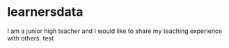 # learnersdata
I am a junior high teacher and I would like to share my teaching experience with others. 
test
